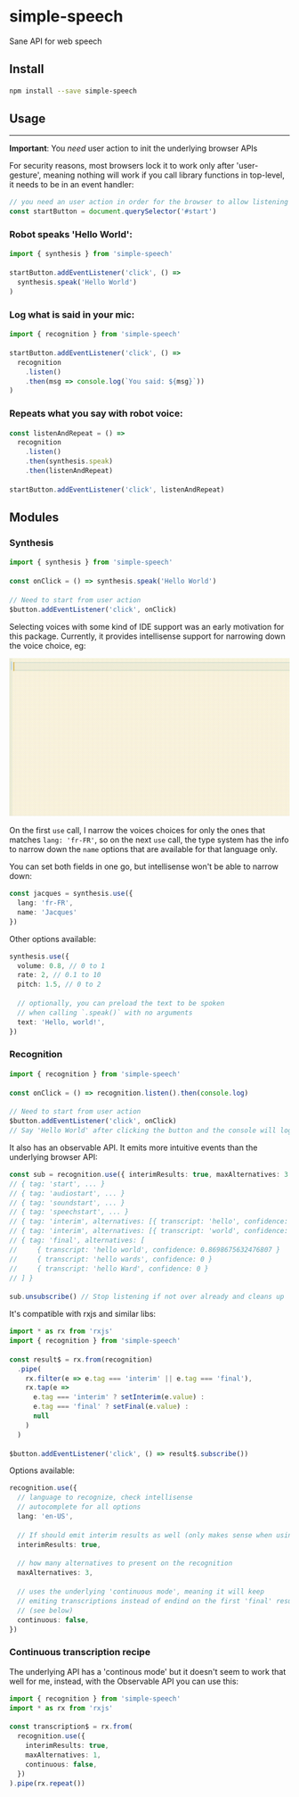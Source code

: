 # simple-speech

Sane API for web speech

## Install

```sh
npm install --save simple-speech
```

## Usage
---

**Important**: You _need_ user action to init the underlying browser APIs

For security reasons, most browsers lock it to work only after 'user-gesture', meaning nothing will work if you call library functions in top-level, it needs to be in an event handler:

```ts
// you need an user action in order for the browser to allow listening
const startButton = document.querySelector('#start')
```

### Robot speaks 'Hello World':

```ts
import { synthesis } from 'simple-speech'

startButton.addEventListener('click', () =>
  synthesis.speak('Hello World')
)
```

### Log what is said in your mic:

```ts
import { recognition } from 'simple-speech'

startButton.addEventListener('click', () =>
  recognition
    .listen()
    .then(msg => console.log(`You said: ${msg}`))
)
```


### Repeats what you say with robot voice:

```ts
const listenAndRepeat = () =>
  recognition
    .listen()
    .then(synthesis.speak)
    .then(listenAndRepeat)

startButton.addEventListener('click', listenAndRepeat)
```


## Modules

### Synthesis

```ts
import { synthesis } from 'simple-speech'

const onClick = () => synthesis.speak('Hello World')

// Need to start from user action
$button.addEventListener('click', onClick)
```


Selecting voices with some kind of IDE support was an early motivation for this package. Currently, it provides intellisense support for narrowing down the voice choice, eg:

![./voices.gif](./voices.gif)

On the first `use` call, I narrow the voices choices for only the ones that matches `lang: 'fr-FR'`, so on the next `use` call, the type system has the info to narrow down the `name` options that are available for that language only.

You can set both fields in one go, but intellisense won't be able to narrow down:

```ts
const jacques = synthesis.use({
  lang: 'fr-FR',
  name: 'Jacques'
})
```

Other options available:

```ts
synthesis.use({
  volume: 0.8, // 0 to 1
  rate: 2, // 0.1 to 10
  pitch: 1.5, // 0 to 2

  // optionally, you can preload the text to be spoken
  // when calling `.speak()` with no arguments
  text: 'Hello, world!',
})
```

### Recognition

```ts
import { recognition } from 'simple-speech'

const onClick = () => recognition.listen().then(console.log)

// Need to start from user action
$button.addEventListener('click', onClick)
// Say 'Hello World' after clicking the button and the console will log it
```

It also has an observable API. It emits more intuitive events than the underlying browser API:

```ts
const sub = recognition.use({ interimResults: true, maxAlternatives: 3 }).subscribe({ next: console.log })
// { tag: 'start', ... }
// { tag: 'audiostart', ... }
// { tag: 'soundstart', ... }
// { tag: 'speechstart', ... }
// { tag: 'interim', alternatives: [{ transcript: 'hello', confidence: 0.8999999761581421 }] }
// { tag: 'interim', alternatives: [{ transcript: 'world', confidence: 0.8763247828138491 }] }
// { tag: 'final', alternatives: [
//     { transcript: 'hello world', confidence: 0.8698675632476807 }
//     { transcript: 'hello wards', confidence: 0 }
//     { transcript: 'hello Ward', confidence: 0 }
// ] }

sub.unsubscribe() // Stop listening if not over already and cleans up
```

It's compatible with rxjs and similar libs:

```ts
import * as rx from 'rxjs'
import { recognition } from 'simple-speech'

const result$ = rx.from(recognition)
  .pipe(
    rx.filter(e => e.tag === 'interim' || e.tag === 'final'),
    rx.tap(e =>
      e.tag === 'interim' ? setInterim(e.value) :
      e.tag === 'final' ? setFinal(e.value) :
      null
    )
  )

$button.addEventListener('click', () => result$.subscribe())
```

Options available:

```ts
recognition.use({
  // language to recognize, check intellisense
  // autocomplete for all options
  lang: 'en-US',

  // If should emit interim results as well (only makes sense when using observable API)
  interimResults: true,

  // how many alternatives to present on the recognition
  maxAlternatives: 3,

  // uses the underlying 'continuous mode', meaning it will keep
  // emiting transcriptions instead of endind on the first 'final' result
  // (see below)
  continuous: false,
})
```

### Continuous transcription recipe

The underlying API has a 'continous mode' but it doesn't seem to work that well for me,
instead, with the Observable API you can use this:

```ts
import { recognition } from 'simple-speech'
import * as rx from 'rxjs'

const transcription$ = rx.from(
  recognition.use({
    interimResults: true,
    maxAlternatives: 1,
    continuous: false,
  })
).pipe(rx.repeat())
```
